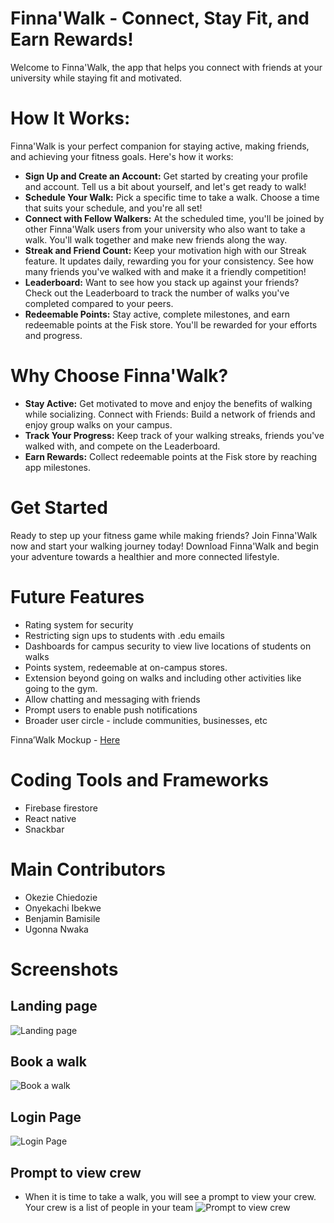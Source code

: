 # Finna'Walk - Connect, Stay Fit, and Earn Rewards!
Welcome to Finna'Walk, the app that helps you connect with friends at your university while staying fit and motivated.

# How It Works:
Finna'Walk is your perfect companion for staying active, making friends, and achieving your fitness goals. Here's how it works:

- **Sign Up and Create an Account:** Get started by creating your profile and account. Tell us a bit about yourself, and let's get ready to walk!
- **Schedule Your Walk:** Pick a specific time to take a walk. Choose a time that suits your schedule, and you're all set!
- **Connect with Fellow Walkers:** At the scheduled time, you'll be joined by other Finna'Walk users from your university who also want to take a walk. You'll walk together and make new friends along the way.
- **Streak and Friend Count:** Keep your motivation high with our Streak feature. It updates daily, rewarding you for your consistency. See how many friends you've walked with and make it a friendly competition!
- **Leaderboard:** Want to see how you stack up against your friends? Check out the Leaderboard to track the number of walks you've completed compared to your peers.
- **Redeemable Points:** Stay active, complete milestones, and earn redeemable points at the Fisk store. You'll be rewarded for your efforts and progress.

# Why Choose Finna'Walk?
- **Stay Active:** Get motivated to move and enjoy the benefits of walking while socializing. Connect with Friends: Build a network of friends and enjoy group walks on your campus.
- **Track Your Progress:** Keep track of your walking streaks, friends you've walked with, and compete on the Leaderboard.
- **Earn Rewards:** Collect redeemable points at the Fisk store by reaching app milestones.

# Get Started
Ready to step up your fitness game while making friends? Join Finna'Walk now and start your walking journey today!
Download Finna'Walk and begin your adventure towards a healthier and more connected lifestyle.

# Future Features
- Rating system for security
- Restricting sign ups to students with .edu emails
- Dashboards for campus security to view live locations of students on walks
- Points system, redeemable at on-campus stores.
- Extension beyond going on walks and including other activities like going to the gym.
- Allow chatting and messaging with friends
- Prompt users to enable push notifications
- Broader user circle - include communities, businesses, etc

Finna’Walk Mockup - [Here](https://drive.google.com/file/d/1-paQe-U3G41XbjotWI_EAK0BwuT5ScW8/view?usp=sharing)

# Coding Tools and Frameworks
- Firebase firestore
- React native
- Snackbar

# Main Contributors
- Okezie Chiedozie
- Onyekachi Ibekwe
- Benjamin Bamisile
- Ugonna Nwaka

# Screenshots
## Landing page
![Landing page](https://github.com/okezieuc/finna-walk/assets/53785400/14f898b0-0fd0-4bca-adf8-f36626be84d0)

## Book a walk
![Book a walk](https://github.com/okezieuc/finna-walk/assets/53785400/8a278acc-6f54-4bfc-9bd0-b5172dd493e2)

## Login Page
![Login Page](https://github.com/okezieuc/finna-walk/assets/53785400/b66e2c34-27cb-4dcd-98d4-35f98ca800ea)

## Prompt to view crew
- When it is time to take a walk, you will see a prompt to view your crew. Your crew is a list of people in your team
![Prompt to view crew](https://github.com/okezieuc/finna-walk/assets/53785400/e629dc39-74ac-4977-94b4-66ae19905fec)
